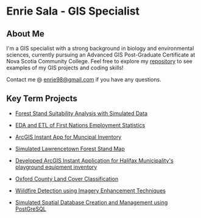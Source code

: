 # Enrie Sala - GIS Specialist
## About Me
I'm a GIS specialist with a strong background in biology and environmental sciences, currently pursuing an Advanced GIS Post-Graduate Certificate at Nova Scotia Community College. Feel free to explore my [repository](https://github.com/EnrieSala/EnrieSala/tree/main/Assets) to see examples of my GIS projects and coding skills! 

Contact me @ [enrie98@gmail.com](mail.google.com.) if you have any questions.

## Key Term Projects

- [Forest Stand Suitability Analysis with Simulated Data](https://github.com/EnrieSala/EnrieSala/tree/main/Assets/SimulatedHabitatAnalysis)

- [EDA and ETL of First Nations Employment Statistics](https://github.com/EnrieSala/EnrieSala/tree/main/Assets/FirstNationsEmploymentStatisticsAnalysis)

- [ArcGIS Instant App for Muncipal Inventory](https://github.com/EnrieSala/EnrieSala/tree/main/Assets/HalifaxMunicipalityOutdoorRecEquipmentHeatMap)

- [Simulated Lawrencetown Forest Stand Map](https://github.com/EnrieSala/EnrieSala/tree/main/Assets/LawrenceTownMap)

- [Developed ArcGIS Instant Application for Halifax Municipality's playground equipment inventory](https://github.com/EnrieSala/EnrieSala/tree/main/Assets/HalifaxMunicipalityOutdoorRecEquipmentHeatMap)

- [Oxford County Land Cover Classification](https://github.com/EnrieSala/EnrieSala/tree/main/Assets/OxfordCountyLandCoverClassification)

- [Wiildfire Detection using Imagery Enhancement Techniques](https://github.com/EnrieSala/EnrieSala/tree/main/Assets/ImageEnhancementWildfireDetection)

- [Simulated Spatial Database Creation and Management using PostGreSQL](https://github.com/EnrieSala/EnrieSala/tree/main/Assets/SimulatedSpatialDatabaseManagement)


